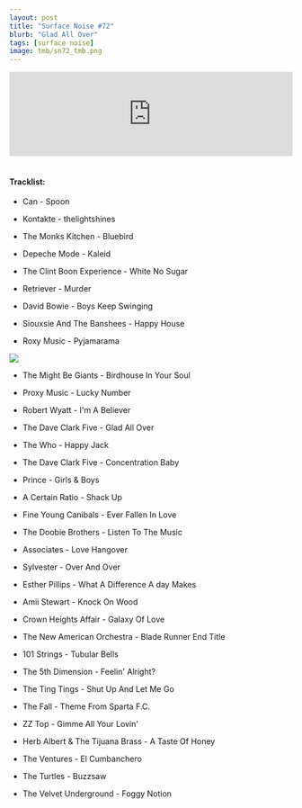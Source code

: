 ```yaml
---
layout: post
title: "Surface Noise #72"
blurb: "Glad All Over"
tags: [surface noise]
image: tmb/sn72_tmb.png
---
```


<iframe scrolling="no" id="hearthis_at_track_4209269" width="100%" height="150" src="https://hearthis.at/embed/4209269/transparent_black/?hcolor=&color=&style=2&block_size=2&block_space=1&background=1&waveform=0&cover=0&autoplay=0&css=" frameborder="0" allowtransparency allow="autoplay"><p>Listen to <a href="https://hearthis.at/zerocc/surface-noise-72-261219/" target="_blank">Surface Noise #72 (26/12/19)</a> <span>by</span><a href="https://hearthis.at/zerocc/" target="_blank" >Zero</a> <span>on</span> <a href="https://hearthis.at/" target="_blank">hearthis.at</a></p></iframe>
&nbsp;

#### Tracklist:

- Can - Spoon
- Kontakte - thelightshines
- The Monks Kitchen - Bluebird

- Depeche Mode - Kaleid
- The Clint Boon Experience - White No Sugar
- Retriever - Murder

- David Bowie - Boys Keep Swinging
- Siouxsie And The Banshees - Happy House
- Roxy Music - Pyjamarama

![](https://lh3.googleusercontent.com/-c6LeSczyUxDWkVuNcP9qmzdAomyTJDYZ5Q9ZwmVMyPS2Efsvl563c2m9RSpM4bHcr-U7PcSRKExF8z5nfxQPhfAruaKUeP1nZehuw3u6ughnQ3YhlUngAzZwcVn7i_Hd52HEv_CRMAXN8phNDXJLFppR-u-ipFdqoq-7SFMVd8RfSboHT_KLq2q7mBwPhf-qr852Cwr17TNCCwSZ0Tp0X-NItBOvDeO0MweJxgKQxlS_-AtyQuEKwm8GjEq7oASARefJANFd1_PAs5ryEFWb5b19u59S_ko9Zdf6ie1-WXVZOuiQITOy1FgwujTIKe1qMEZ_qXd7Uib_0kmYhNUpPGh2h6X8tc8ZKh9zkbMqEel8ucswO9cnawvD1lcygbS2xLNDO5K-MyWbpSin5Gr9LPIfO0LcPJuAOdjwPd3MwQwZdkWMmFGiXwLXHv7JKmvfLWUxcZptrkwPAyvCFJdiuy5Ct5s-xo8cJTi4MF467Eq5xpLPpaaimuBUPufGYiNfo1yjf1ghA2AnVmjq4VCDRtb7UPwISxpswYdXK7zDaLpGjKixedU3gzeseqdvcmMrZusStzB_qBj8YW04U12GJtzkRWuTwBKeh7ebFrDHBswA0nlzjV0gGdZ1M-VwIec5lIV19tbGjHAzAnmPffiyLDgC959jamK6-TWBqXUgN3U_X0=s600-no)

- The Might Be Giants - Birdhouse In Your Soul
- Proxy Music - Lucky Number
- Robert Wyatt - I'm A Believer

- The Dave Clark Five - Glad All Over
- The Who - Happy Jack
- The Dave Clark Five - Concentration Baby

- Prince - Girls & Boys
- A Certain Ratio - Shack Up
- Fine Young Canibals - Ever Fallen In Love

- The Doobie Brothers - Listen To The Music
- Associates - Love Hangover
- Sylvester - Over And Over

- Esther Pillips - What A Difference A day Makes
- Amii Stewart - Knock On Wood
- Crown Heights Affair - Galaxy Of Love

- The New American Orchestra - Blade Runner End Title
- 101 Strings - Tubular Bells
- The 5th Dimension - Feelin' Alright?

- The Ting Tings - Shut Up And Let Me Go
- The Fall - Theme From Sparta F.C.
- ZZ Top - Gimme All Your Lovin'

- Herb Albert & The Tijuana Brass - A Taste Of Honey
- The Ventures - El Cumbanchero
- The Turtles - Buzzsaw

- The Velvet Underground - Foggy Notion
